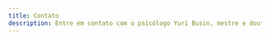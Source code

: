 ```yaml
---
title: Contato
description: Entre em contato com o psicólogo Yuri Busin, mestre e doutor. Terapia Cognitiva comportamental, localizado na zona norte de SP.
---
```

